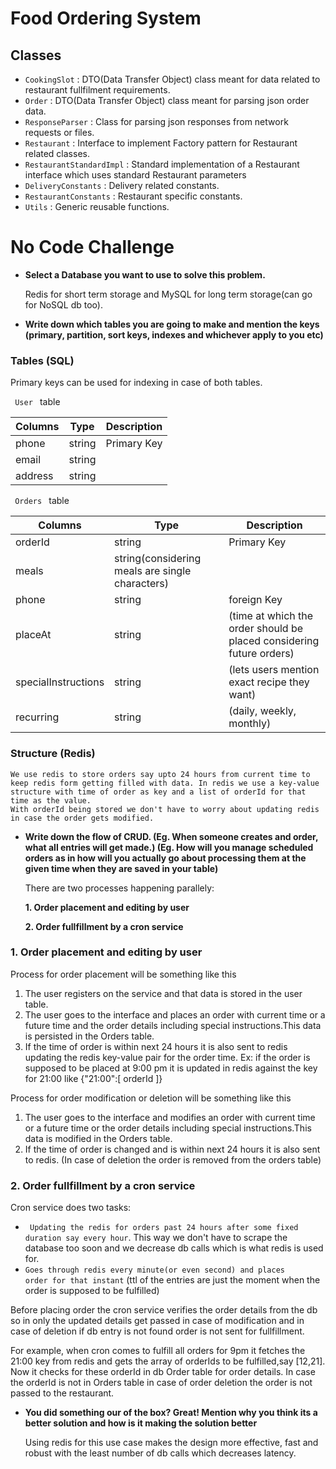 # Food Ordering System

## Classes
-  <code>CookingSlot</code> : DTO(Data Transfer Object) class meant for data related to restaurant fullfilment requirements.
-  <code>Order</code> : DTO(Data Transfer Object) class meant for parsing json order data.
- <code>ResponseParser</code> : Class for parsing json responses from network requests or files.
- <code>Restaurant</code> : Interface to implement Factory pattern for Restaurant related classes.
- <code>RestaurantStandardImpl</code> : Standard implementation of a Restaurant interface which uses standard Restaurant parameters
- <code>DeliveryConstants</code> : Delivery related constants.
- <code>RestaurantConstants</code> : Restaurant specific constants.
- <code>Utils</code> : Generic reusable functions.

# No Code Challenge
- <b>Select a Database you want to use to solve this problem.</b>

    Redis for short term storage and MySQL for long term storage(can go for NoSQL db too).

- <b>Write down which tables you are going to make and mention the keys (primary, partition, sort keys, indexes and whichever apply to you etc)</b>

### Tables (SQL)

Primary keys can be used for indexing in case of both tables.

<code> User </code> table

|Columns|Type|Description|
|-|-|-|
|phone| string|Primary Key| 
|email| string||
|address| string||

<code> Orders </code> table

|Columns|Type|Description|
|-|-|-|
|orderId|string|Primary Key| 
|meals|string(considering meals are single characters)|| 
|phone|string|foreign Key| 
|placeAt|string|(time at which the order should be placed considering future orders)| 
|specialInstructions|string|(lets users mention exact recipe they want)|
|recurring|string|(daily, weekly, monthly)| 

### Structure (Redis)
    We use redis to store orders say upto 24 hours from current time to keep redis form getting filled with data. In redis we use a key-value structure with time of order as key and a list of orderId for that time as the value.
    With orderId being stored we don't have to worry about updating redis in case the order gets modified.




- <b>Write down the flow of CRUD. (Eg. When someone creates and order, what all entries will get made.) (Eg. How will you manage scheduled orders as in how will you actually go about processing them at the given time when they are saved in your table)</b>

    There are two processes happening parallely:

    <b>1. Order placement and editing by user</b>
    
    <b>2. Order fullfillment by a cron service</b>

### 1. Order placement and editing by user  
Process for order placement will be something like this 

1. The user registers on the service and that data is stored in the user table.
2. The user goes to the interface and places an order with current time or a future time and the order details including special instructions.This data is persisted in the Orders table.
3. If the time of order is within next 24 hours it is also sent to redis updating the redis key-value pair for the order time. Ex: if the order is supposed to be placed at 9:00 pm it is updated in redis against the key for 21:00 like {"21:00":[ orderId ]}
 
Process for order modification or deletion will be something like this 

1. The user goes to the interface and modifies an order with current time or a future time or the order details including special instructions.This data is modified in the Orders table.
2. If the time of order is changed and is within next 24 hours it is also sent to redis.
(In case of deletion the order is removed from the orders table)

### 2. Order fullfillment by a cron service
Cron service does two tasks:

- <code> Updating the redis for orders past 24 hours after some fixed duration say every hour</code>. This way we don't have to scrape the database too soon and we decrease db calls which is what redis is used for. 
- <code>Goes through redis every minute(or even second) and places order for that instant</code> (ttl of the entries are just the moment when the order is supposed to be fulfilled)

Before placing order the cron service verifies the order details from the db so in only the updated details get passed in case of modification and in case of deletion if db entry is not found order is not sent for fullfillment.

For example, when cron comes to fulfill all orders for 9pm it fetches the 21:00 key from redis and gets the array of orderIds to be fulfilled,say [12,21]. Now it checks for these orderId in db Order table for order details. In case the orderId is not in Orders table in case of order deletion the order is not passed to the restaurant.


- <b>You did something our of the box? Great! Mention why you think its a better solution and how is it making the solution better</b>

    Using redis for this use case makes the design more effective, fast and robust with the least number of db calls which decreases latency.
